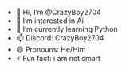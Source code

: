- 👋 Hi, I’m @CrazyBoy2704
- 👀 I’m interested in Ai
- 🌱 I’m currently learning Python
- 📫 Discord: CrazyBoy2704
- 😄 Pronouns: He/Him
- ⚡ Fun fact: i am not smart

